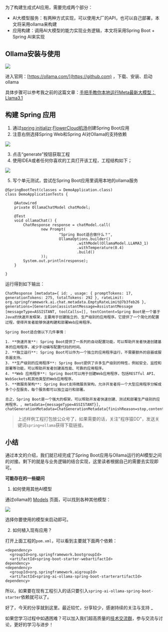 
为了构建生成式AI应用，需要完成两个部分：


* AI大模型服务：有两种方式实现，可以使用大厂的API，也可以自己部署，本文将采用ollama来构建
* 应用构建：调用AI大模型的能力实现业务逻辑，本文将采用Spring Boot \+ Spring AI来实现


## Ollama安装与使用


![](https://static.didispace.com/images3/d888726bdabc2f682d2c0019e54b2289.png)


进入官网：[https://ollama.com/](https://github.com) ，下载、安装、启动 ollama


具体步骤可以参考我之前的这篇文章：[手把手教你本地运行Meta最新大模型：Llama3\.1](https://github.com)


## 构建 Spring 应用


1. 通过[spring initializr](https://github.com):[FlowerCloud机场](https://hanlianfangzhi.com)创建Spring Boot应用
2. 注意右侧选择Spring Web和Spring AI对Ollama的支持依赖


![](https://static.didispace.com/images3/72e62dbb3e952d2fe56299d2cf441cf2.png)


3. 点击“generate”按钮获取工程
4. 使用IDEA或者任何你喜欢的工具打开该工程，工程结构如下；


![](https://static.didispace.com/images3/09bb98a0568febe3851e50ea14dee103.png)


5. 写个单元测试，尝试在Spring Boot应用里调用本地的ollama服务



```
@SpringBootTest(classes = DemoApplication.class)
class DemoApplicationTests {

    @Autowired
    private OllamaChatModel chatModel;

    @Test
    void ollamaChat() {
        ChatResponse response = chatModel.call(
                new Prompt(
                        "Spring Boot适合做什么？",
                        OllamaOptions.builder()
                                .withModel(OllamaModel.LLAMA3_1)
                                .withTemperature(0.4)
                                .build()
                ));
        System.out.println(response);
    }

}

```

运行得到如下输出：



```
ChatResponse [metadata={ id: , usage: { promptTokens: 17, generationTokens: 275, totalTokens: 292 }, rateLimit: org.springframework.ai.chat.metadata.EmptyRateLimit@7b3feb26 }, generations=[Generation[assistantMessage=AssistantMessage [messageType=ASSISTANT, toolCalls=[], textContent=Spring Boot是一个基于Java的快速开发框架，主要用于创建独立的、生产级别的应用程序。它提供了一个简化的配置过程，使得开发者能够快速构建和部署Web应用程序。

Spring Boot适合做以下几件事情：

1. **快速开发**: Spring Boot提供了一系列的自动配置功能，可以帮助开发者快速创建基本的应用程序，减少手动编写配置代码的时间。
2. **独立运行**: Spring Boot可以作为一个独立的应用程序运行，不需要额外的容器或服务器支持。
3. **生产级别的应用程序**: Spring Boot提供了许多生产级别的特性，例如安全、监控和部署等功能，可以帮助开发者创建高性能、可靠的应用程序。
4. **Web 应用程序**: Spring Boot可以用于创建Web应用程序，包括RESTful API、WebSockets和其他类型的Web应用程序。
5. **微服务架构**: Spring Boot支持微服务架构，允许开发者将一个大型应用程序分解成多个小型服务，每个服务都可以独立运行和部署。

总之，Spring Boot是一个强大的框架，可以帮助开发者快速创建、测试和部署生产级别的应用程序。, metadata={messageType=ASSISTANT}], chatGenerationMetadata=ChatGenerationMetadata{finishReason=stop,contentFilterMetadata=null}]]]

```


> 上述样例工程打包放公众号了，如果需要的话，关注"程序猿DD"，发送关键词`spring+ollama`获得下载链接。


## 小结


通过本文的介绍，我们就已经完成了Spring Boot应用与Ollama运行的AI模型之间的对接。剩下的就是与业务逻辑的结合实现，这里读者根据自己的需要去实现即可。


**可能存在的一些疑问**


1. 如何使用其他AI模型


通过ollama的 [Models](https://github.com) 页面，可以找到各种其他模型：


![](https://static.didispace.com/images3/d36e6e37d302d7de3578d143f24af8d9.png)


选择你要使用的模型来启动即可。


2. 如何植入现有应用？


打开上面工程的`pom.xml`，可以看到主要就下面两个依赖：



```
<dependency>
  <groupId>org.springframework.bootgroupId>
  <artifactId>spring-boot-starter-webartifactId>
dependency>
<dependency>
  <groupId>org.springframework.aigroupId>
  <artifactId>spring-ai-ollama-spring-boot-starterartifactId>
dependency>

```

所以，如果要在现有工程引入的话只要引入`spring-ai-ollama-spring-boot-starter`依赖就可以了。


好了，今天的分享就到这里。最近较忙，分享较少，感谢持续的关注与支持 \_


如果您学习过程中如遇困难？可以加入我们超高质量的[技术交流群](https://github.com)，参与交流与讨论，更好的学习与进步！


